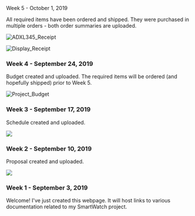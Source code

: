 <html>
  <head></head>
  <body
    <h3 id="october-1-2019-week-5">Week 5 - October 1, 2019</h3>
    <p>All required items have been ordered and shipped. They were purchased in multiple orders - both order summaries are uploaded.</p>
    <p><img src="/SmartWatch/Images/Adafruit_ADXL345_Order_Redacted.png" alt="ADXL345_Receipt"/></p>
    <p><img src="/SmartWatch/Images/Kuman_OLEDDisplay_Order_Redacted.png" alt="Display_Receipt"/></p>
    <h3 id="september-24-2019-week-4">Week 4 - September 24, 2019</h3>
    <p>Budget created and uploaded. The required items will be ordered (and hopefully shipped) prior to Week 5.</p>
    <p><img src="/SmartWatch/Images/ProjectBudgetImage.png" alt="Project_Budget"/></p>
    <h3 id="september-17-2019-week-3">Week 3 - September 17, 2019</h3>
    <p>Schedule created and uploaded.</p>
    <p><img src="/SmartWatch/Images/ProjectTimelineImage.png"/></p>
    <h3 id="september-10-2019-week-2">Week 2 - September 10, 2019</h3>
    <p>Proposal created and uploaded.</p>
    <p><img src="/SmartWatch/Images/ProjectProposalImage.png"/></p>
    <h3 id="september-03-2019-week-1">Week 1 - September 3, 2019</h3>
    <p>Welcome! I've just created this webpage. It will host links to various documentation related to my SmartWatch project.</p>
  </body>
</html>
